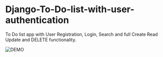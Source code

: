 # Django-To-Do-list-with-user-authentication
To Do list app with User Registration, Login, Search and full Create Read Update and DELETE functionality.

![DEMO]([../master/Django%20To%20Do%20List%20App.jpg](https://github.com/pankz-104/Django-To-Do-List/blob/main/Django%20To%20Do%20List/Django-To-Do-list-with-user-authentication-master/Django%20To%20Do%20List%20App.png))
